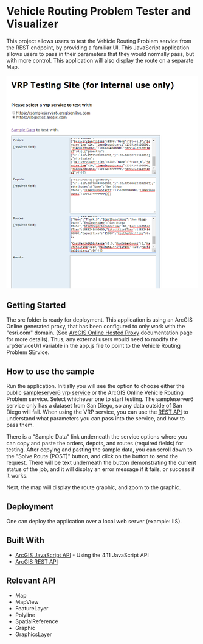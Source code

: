# Vehicle Routing Problem Tester and Visualizer
This project allows users to test the Vehicle Routing Problem service from the REST endpoint, by providing a familiar UI. This JavaScript application allows users to pass in their parameters that they would normally pass, but with more control. This application will also display the route on a separate Map.

<img src="vrpScreenshot.png" width="600"/>

## Getting Started
The src folder is ready for deployment. This application is using an ArcGIS Online generated proxy, that has been configured to only work with the "esri.com" domain. (See [ArcGIS Online Hosted Proxy](https://developers.arcgis.com/documentation/core-concepts/security-and-authentication/working-with-proxies/) documentation page for more details). Thus, any external users would need to modify the vrpServiceUrl variable in the app.js file to point to the Vehicle Routing Problem SErvice.

## How to use the sample
Run the application. Initially you will see the option to choose either the public [sampleserver6 vrp service](https://sampleserver6.arcgisonline.com/arcgis/rest/services/NetworkAnalysis/SanDiego/GPServer/SolveVehicleRoutingProblem) or the ArcGIS Online Vehicle Routing Problem service. Select whichever one to start testing. The sampleserver6 service only has a dataset from San Diego, so any data outside of San Diego will fail. When using the VRP service, you can use the [REST API](https://developers.arcgis.com/rest/network/api-reference/vehicle-routing-problem-service.htm) to understand what parameters you can pass into the service, and how to pass them.

There is a "Sample Data" link underneath the service options where you can copy and paste the orders, depots, and routes (required fields) for testing. After copying and pasting the sample data, you can scroll down to the "Solve Route (POST)" button, and click on the button to send the request. There will be text underneath the button demonstrating the current status of the job, and it will display an error message if it fails, or success if it works.

Next, the map will display the route graphic, and zoom to the graphic.

## Deployment
One can deploy the application over a local web server (example: IIS).

## Built With

* [ArcGIS JavaScript API](https://developers.arcgis.com/javascript/) - Using the 4.11 JavaScript API
* [ArcGIS REST API](https://developers.arcgis.com/rest/network/api-reference/vehicle-routing-problem-service.htm)

## Relevant API
* Map
* MapView
* FeatureLayer
* Polyline
* SpatialReference
* Graphic
* GraphicsLayer